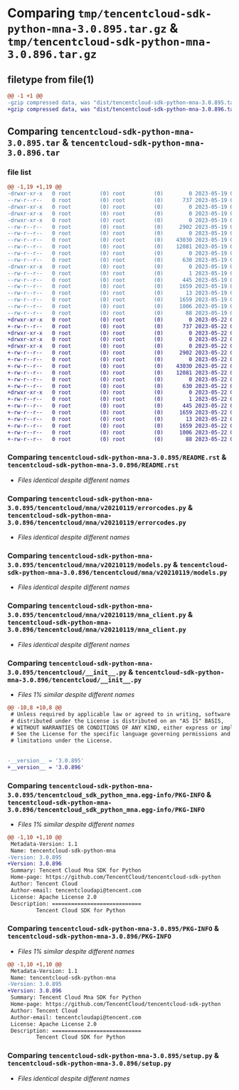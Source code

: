 # Comparing `tmp/tencentcloud-sdk-python-mna-3.0.895.tar.gz` & `tmp/tencentcloud-sdk-python-mna-3.0.896.tar.gz`

## filetype from file(1)

```diff
@@ -1 +1 @@
-gzip compressed data, was "dist/tencentcloud-sdk-python-mna-3.0.895.tar", last modified: Fri May 19 02:55:23 2023, max compression
+gzip compressed data, was "dist/tencentcloud-sdk-python-mna-3.0.896.tar", last modified: Mon May 22 00:27:46 2023, max compression
```

## Comparing `tencentcloud-sdk-python-mna-3.0.895.tar` & `tencentcloud-sdk-python-mna-3.0.896.tar`

### file list

```diff
@@ -1,19 +1,19 @@
-drwxr-xr-x   0 root         (0) root         (0)        0 2023-05-19 02:55:23.000000 tencentcloud-sdk-python-mna-3.0.895/
--rw-r--r--   0 root         (0) root         (0)      737 2023-05-19 02:55:23.000000 tencentcloud-sdk-python-mna-3.0.895/README.rst
-drwxr-xr-x   0 root         (0) root         (0)        0 2023-05-19 02:55:23.000000 tencentcloud-sdk-python-mna-3.0.895/tencentcloud/
-drwxr-xr-x   0 root         (0) root         (0)        0 2023-05-19 02:55:23.000000 tencentcloud-sdk-python-mna-3.0.895/tencentcloud/mna/
-drwxr-xr-x   0 root         (0) root         (0)        0 2023-05-19 02:55:23.000000 tencentcloud-sdk-python-mna-3.0.895/tencentcloud/mna/v20210119/
--rw-r--r--   0 root         (0) root         (0)     2902 2023-05-19 02:55:23.000000 tencentcloud-sdk-python-mna-3.0.895/tencentcloud/mna/v20210119/errorcodes.py
--rw-r--r--   0 root         (0) root         (0)        0 2023-05-19 02:55:23.000000 tencentcloud-sdk-python-mna-3.0.895/tencentcloud/mna/v20210119/__init__.py
--rw-r--r--   0 root         (0) root         (0)    43030 2023-05-19 02:55:23.000000 tencentcloud-sdk-python-mna-3.0.895/tencentcloud/mna/v20210119/models.py
--rw-r--r--   0 root         (0) root         (0)    12081 2023-05-19 02:55:23.000000 tencentcloud-sdk-python-mna-3.0.895/tencentcloud/mna/v20210119/mna_client.py
--rw-r--r--   0 root         (0) root         (0)        0 2023-05-19 02:55:23.000000 tencentcloud-sdk-python-mna-3.0.895/tencentcloud/mna/__init__.py
--rw-r--r--   0 root         (0) root         (0)      630 2023-05-19 02:55:23.000000 tencentcloud-sdk-python-mna-3.0.895/tencentcloud/__init__.py
-drwxr-xr-x   0 root         (0) root         (0)        0 2023-05-19 02:55:23.000000 tencentcloud-sdk-python-mna-3.0.895/tencentcloud_sdk_python_mna.egg-info/
--rw-r--r--   0 root         (0) root         (0)        1 2023-05-19 02:55:23.000000 tencentcloud-sdk-python-mna-3.0.895/tencentcloud_sdk_python_mna.egg-info/dependency_links.txt
--rw-r--r--   0 root         (0) root         (0)      445 2023-05-19 02:55:23.000000 tencentcloud-sdk-python-mna-3.0.895/tencentcloud_sdk_python_mna.egg-info/SOURCES.txt
--rw-r--r--   0 root         (0) root         (0)     1659 2023-05-19 02:55:23.000000 tencentcloud-sdk-python-mna-3.0.895/tencentcloud_sdk_python_mna.egg-info/PKG-INFO
--rw-r--r--   0 root         (0) root         (0)       13 2023-05-19 02:55:23.000000 tencentcloud-sdk-python-mna-3.0.895/tencentcloud_sdk_python_mna.egg-info/top_level.txt
--rw-r--r--   0 root         (0) root         (0)     1659 2023-05-19 02:55:23.000000 tencentcloud-sdk-python-mna-3.0.895/PKG-INFO
--rw-r--r--   0 root         (0) root         (0)     1006 2023-05-19 02:55:23.000000 tencentcloud-sdk-python-mna-3.0.895/setup.py
--rw-r--r--   0 root         (0) root         (0)       88 2023-05-19 02:55:23.000000 tencentcloud-sdk-python-mna-3.0.895/setup.cfg
+drwxr-xr-x   0 root         (0) root         (0)        0 2023-05-22 00:27:46.000000 tencentcloud-sdk-python-mna-3.0.896/
+-rw-r--r--   0 root         (0) root         (0)      737 2023-05-22 00:27:46.000000 tencentcloud-sdk-python-mna-3.0.896/README.rst
+drwxr-xr-x   0 root         (0) root         (0)        0 2023-05-22 00:27:46.000000 tencentcloud-sdk-python-mna-3.0.896/tencentcloud/
+drwxr-xr-x   0 root         (0) root         (0)        0 2023-05-22 00:27:46.000000 tencentcloud-sdk-python-mna-3.0.896/tencentcloud/mna/
+drwxr-xr-x   0 root         (0) root         (0)        0 2023-05-22 00:27:46.000000 tencentcloud-sdk-python-mna-3.0.896/tencentcloud/mna/v20210119/
+-rw-r--r--   0 root         (0) root         (0)     2902 2023-05-22 00:27:46.000000 tencentcloud-sdk-python-mna-3.0.896/tencentcloud/mna/v20210119/errorcodes.py
+-rw-r--r--   0 root         (0) root         (0)        0 2023-05-22 00:27:46.000000 tencentcloud-sdk-python-mna-3.0.896/tencentcloud/mna/v20210119/__init__.py
+-rw-r--r--   0 root         (0) root         (0)    43030 2023-05-22 00:27:46.000000 tencentcloud-sdk-python-mna-3.0.896/tencentcloud/mna/v20210119/models.py
+-rw-r--r--   0 root         (0) root         (0)    12081 2023-05-22 00:27:46.000000 tencentcloud-sdk-python-mna-3.0.896/tencentcloud/mna/v20210119/mna_client.py
+-rw-r--r--   0 root         (0) root         (0)        0 2023-05-22 00:27:46.000000 tencentcloud-sdk-python-mna-3.0.896/tencentcloud/mna/__init__.py
+-rw-r--r--   0 root         (0) root         (0)      630 2023-05-22 00:27:46.000000 tencentcloud-sdk-python-mna-3.0.896/tencentcloud/__init__.py
+drwxr-xr-x   0 root         (0) root         (0)        0 2023-05-22 00:27:46.000000 tencentcloud-sdk-python-mna-3.0.896/tencentcloud_sdk_python_mna.egg-info/
+-rw-r--r--   0 root         (0) root         (0)        1 2023-05-22 00:27:46.000000 tencentcloud-sdk-python-mna-3.0.896/tencentcloud_sdk_python_mna.egg-info/dependency_links.txt
+-rw-r--r--   0 root         (0) root         (0)      445 2023-05-22 00:27:46.000000 tencentcloud-sdk-python-mna-3.0.896/tencentcloud_sdk_python_mna.egg-info/SOURCES.txt
+-rw-r--r--   0 root         (0) root         (0)     1659 2023-05-22 00:27:46.000000 tencentcloud-sdk-python-mna-3.0.896/tencentcloud_sdk_python_mna.egg-info/PKG-INFO
+-rw-r--r--   0 root         (0) root         (0)       13 2023-05-22 00:27:46.000000 tencentcloud-sdk-python-mna-3.0.896/tencentcloud_sdk_python_mna.egg-info/top_level.txt
+-rw-r--r--   0 root         (0) root         (0)     1659 2023-05-22 00:27:46.000000 tencentcloud-sdk-python-mna-3.0.896/PKG-INFO
+-rw-r--r--   0 root         (0) root         (0)     1006 2023-05-22 00:27:46.000000 tencentcloud-sdk-python-mna-3.0.896/setup.py
+-rw-r--r--   0 root         (0) root         (0)       88 2023-05-22 00:27:46.000000 tencentcloud-sdk-python-mna-3.0.896/setup.cfg
```

### Comparing `tencentcloud-sdk-python-mna-3.0.895/README.rst` & `tencentcloud-sdk-python-mna-3.0.896/README.rst`

 * *Files identical despite different names*

### Comparing `tencentcloud-sdk-python-mna-3.0.895/tencentcloud/mna/v20210119/errorcodes.py` & `tencentcloud-sdk-python-mna-3.0.896/tencentcloud/mna/v20210119/errorcodes.py`

 * *Files identical despite different names*

### Comparing `tencentcloud-sdk-python-mna-3.0.895/tencentcloud/mna/v20210119/models.py` & `tencentcloud-sdk-python-mna-3.0.896/tencentcloud/mna/v20210119/models.py`

 * *Files identical despite different names*

### Comparing `tencentcloud-sdk-python-mna-3.0.895/tencentcloud/mna/v20210119/mna_client.py` & `tencentcloud-sdk-python-mna-3.0.896/tencentcloud/mna/v20210119/mna_client.py`

 * *Files identical despite different names*

### Comparing `tencentcloud-sdk-python-mna-3.0.895/tencentcloud/__init__.py` & `tencentcloud-sdk-python-mna-3.0.896/tencentcloud/__init__.py`

 * *Files 1% similar despite different names*

```diff
@@ -10,8 +10,8 @@
 # Unless required by applicable law or agreed to in writing, software
 # distributed under the License is distributed on an "AS IS" BASIS,
 # WITHOUT WARRANTIES OR CONDITIONS OF ANY KIND, either express or implied.
 # See the License for the specific language governing permissions and
 # limitations under the License.
 
 
-__version__ = '3.0.895'
+__version__ = '3.0.896'
```

### Comparing `tencentcloud-sdk-python-mna-3.0.895/tencentcloud_sdk_python_mna.egg-info/PKG-INFO` & `tencentcloud-sdk-python-mna-3.0.896/tencentcloud_sdk_python_mna.egg-info/PKG-INFO`

 * *Files 1% similar despite different names*

```diff
@@ -1,10 +1,10 @@
 Metadata-Version: 1.1
 Name: tencentcloud-sdk-python-mna
-Version: 3.0.895
+Version: 3.0.896
 Summary: Tencent Cloud Mna SDK for Python
 Home-page: https://github.com/TencentCloud/tencentcloud-sdk-python
 Author: Tencent Cloud
 Author-email: tencentcloudapi@tencent.com
 License: Apache License 2.0
 Description: ============================
         Tencent Cloud SDK for Python
```

### Comparing `tencentcloud-sdk-python-mna-3.0.895/PKG-INFO` & `tencentcloud-sdk-python-mna-3.0.896/PKG-INFO`

 * *Files 1% similar despite different names*

```diff
@@ -1,10 +1,10 @@
 Metadata-Version: 1.1
 Name: tencentcloud-sdk-python-mna
-Version: 3.0.895
+Version: 3.0.896
 Summary: Tencent Cloud Mna SDK for Python
 Home-page: https://github.com/TencentCloud/tencentcloud-sdk-python
 Author: Tencent Cloud
 Author-email: tencentcloudapi@tencent.com
 License: Apache License 2.0
 Description: ============================
         Tencent Cloud SDK for Python
```

### Comparing `tencentcloud-sdk-python-mna-3.0.895/setup.py` & `tencentcloud-sdk-python-mna-3.0.896/setup.py`

 * *Files identical despite different names*

